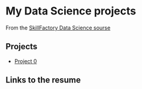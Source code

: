 # My Data Science projects

From the [SkillFactory Data Science sourse](https://skillfactory.ru/data-scientist-pro)

## Projects

* [Project 0]()

## Links to the resume